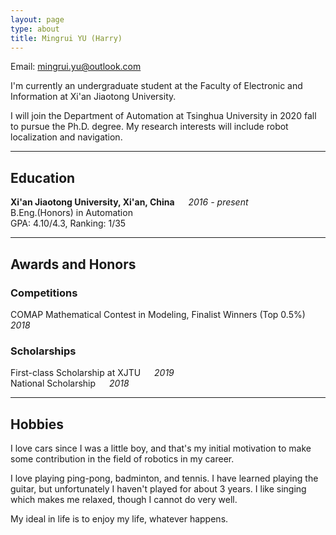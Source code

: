 ```yaml
---
layout: page
type: about
title: Mingrui YU (Harry)
---
```


Email: [mingrui.yu@outlook.com](mailto:mingrui.yu@outlook.com)  

I'm currently an undergraduate student at the Faculty of Electronic and Information at Xi'an Jiaotong University. 

I will join the Department of Automation at Tsinghua University in 2020 fall to pursue the Ph.D. degree. My research interests will include robot localization and navigation. 

***
## Education

**Xi'an Jiaotong University, Xi'an, China**  &emsp;  *2016 - present*  
B.Eng.(Honors) in Automation  
GPA: 4.10/4.3, Ranking: 1/35

***
## Awards and Honors

### Competitions
COMAP Mathematical Contest in Modeling, Finalist Winners (Top 0.5%) &emsp; *2018* 

### Scholarships
First-class Scholarship at XJTU &emsp; *2019*  
National Scholarship &emsp; *2018*

***
## Hobbies

I love cars since I was a little boy, and that's my initial motivation to make some contribution in the field of robotics in my career.

I love playing ping-pong, badminton, and tennis. I have learned playing the guitar, but unfortunately I haven't played for about 3 years. I like singing which makes me relaxed, though I cannot do very well.

My ideal in life is to enjoy my life, whatever happens.
